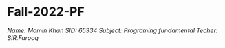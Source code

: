 # Fall-2022-PF
*Name: Momin Khan*
*SID: 65334*
*Subject: Programing fundamental*
*Techer: SIR.Farooq*

